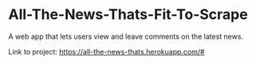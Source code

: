 # All-The-News-Thats-Fit-To-Scrape
A web app that lets users view and leave comments on the latest news. 

Link to project: https://all-the-news-thats.herokuapp.com/#
